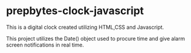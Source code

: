 # prepbytes-clock-javascript
This is a digital clock created utilizing HTML,CSS and Javascript.

This project utilizes the Date() object used to procure time and give alarm screen notifications in real time.
